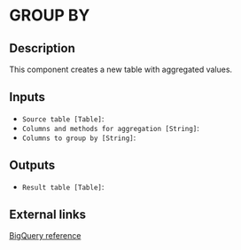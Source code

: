 
# GROUP BY
## Description

 This component creates a new table with aggregated values.
 
## Inputs
* `Source table [Table]`: 
* `Columns and methods for aggregation [String]`: 
* `Columns to group by [String]`: 

## Outputs
* `Result table [Table]`: 

## External links
[BigQuery reference](https://cloud.google.com/bigquery/docs/reference/standard-sql/query-syntax#group_by_clause)
      